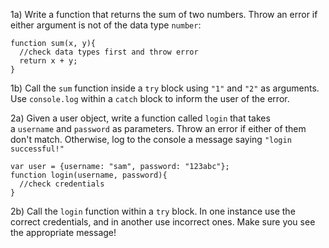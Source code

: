 1a) Write a function that returns the sum of two numbers. Throw an error if either argument is not of the data type `number`:

```
function sum(x, y){
  //check data types first and throw error
  return x + y;
}

```

1b) Call the `sum` function inside a `try` block using `"1"` and `"2"` as arguments. Use `console.log` within a `catch` block to inform the user of the error.

2a) Given a user object, write a function called `login` that takes a `username` and `password` as parameters. Throw an error if either of them don't match. Otherwise, log to the console a message saying `"login successful!"`

```
var user = {username: "sam", password: "123abc"};
function login(username, password){
  //check credentials
}

```

2b) Call the `login` function within a `try` block. In one instance use the correct credentials, and in another use incorrect ones. Make sure you see the appropriate message!

#